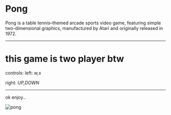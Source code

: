 # Pong
Pong is a table tennis–themed arcade sports video game, featuring simple two-dimensional graphics, manufactured by Atari and originally released in 1972.

-------

# this game is two player btw

controls:
left: *w,s*

right: *UP,DOWN*

----

ok enjoy..


![pong](https://user-images.githubusercontent.com/90879002/156906457-8177ed9a-91da-40ec-8ba0-26547be66ff9.gif)
